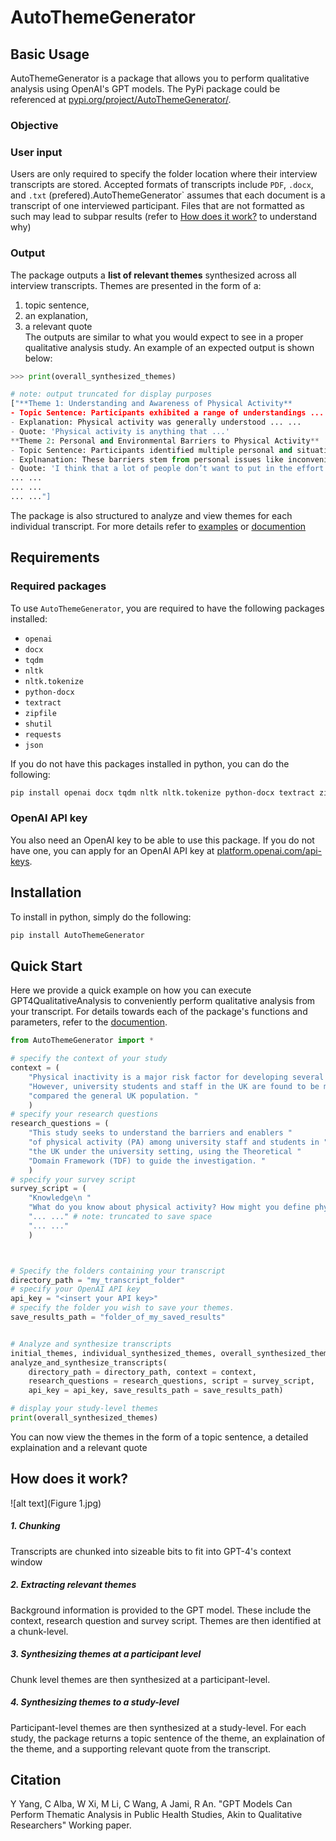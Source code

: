 # AutoThemeGenerator  
## Basic Usage  
AutoThemeGenerator is a package that allows you to perform qualitative analysis using OpenAI's GPT models. The PyPi package could be referenced at [pypi.org/project/AutoThemeGenerator/](https://pypi.org/project/AutoThemeGenerator/). 

### Objective 

### User input  

Users are only required to specify the folder location where their interview transcripts are stored. Accepted formats of transcripts include `PDF`, `.docx`, and `.txt` (prefered).AutoThemeGenerator` assumes that each document is a transcript of one interviewed participant. Files that are not formatted as such may lead to subpar results (refer to [How does it work?](#how-does-it-work) to understand why) 

### Output  

The package outputs a **list of relevant themes** synthesized across all interview transcripts. Themes are presented in the form of a:  
1. topic sentence,  
2. an explanation,  
3. a relevant quote  
The outputs are similar to what you would expect to see in a proper qualitative analysis study. An example of an expected output is shown below:   
```python
>>> print(overall_synthesized_themes)

# note: output truncated for display purposes
["**Theme 1: Understanding and Awareness of Physical Activity**
- Topic Sentence: Participants exhibited a range of understandings ... ... 
- Explanation: Physical activity was generally understood ... ... 
- Quote: 'Physical activity is anything that ...'
**Theme 2: Personal and Environmental Barriers to Physical Activity** 
- Topic Sentence: Participants identified multiple personal and situational obstacles ... ...
- Explnanation: These barriers stem from personal issues like inconvenience ... ...
- Quote: 'I think that a lot of people don’t want to put in the effort'... ... 
... ...
... ...
... ..."]
```

The package is also structured to analyze and view themes for each individual transcript. For more details refer to [examples](examples.md) or [documention](documention.md)

## Requirements
### Required packages
To use `AutoThemeGenerator`, you are required to have the following packages installed:  
- `openai`  
- `docx`    
- `tqdm`    
- `nltk`    
- `nltk.tokenize`    
- `python-docx`  
- `textract`  
- `zipfile`  
- `shutil`  
- `requests`  
- `json`  

If you do not have this packages installed in python, you can do the following:
```bash
pip install openai docx tqdm nltk nltk.tokenize python-docx textract zipfile shutil requests json
```
### OpenAI API key
You also need an OpenAI key to be able to use this package. If you do not have one, you can apply for an OpenAI API key at [platform.openai.com/api-keys](https://platform.openai.com/api-keys). 


## Installation
To install in python, simply do the following: 

```bash
pip install AutoThemeGenerator
```

## Quick Start
Here we provide a quick example on how you can execute GPT4QualitativeAnalysis to conveniently perform qualitative analysis from your transcript. For details towards each of the package's functions and parameters, refer to the [documention](documention.md). 

```python
from AutoThemeGenerator import *

# specify the context of your study
context = (
    "Physical inactivity is a major risk factor for developing several chronic illness. "
    "However, university students and staff in the UK are found to be more physically inactive "
    "compared the general UK population. "
    )
# specify your research questions
research_questions = (
    "This study seeks to understand the barriers and enablers "
    "of physical activity (PA) among university staff and students in "
    "the UK under the university setting, using the Theoretical "
    "Domain Framework (TDF) to guide the investigation. "
    )
# specify your survey script
survey_script = (
    "Knowledge\n "
    "What do you know about physical activity? How might you define physical activity? "
    "... ..." # note: truncated to save space
    "... ..." 
    )



# Specify the folders containing your transcript
directory_path = "my_transcript_folder"
# specify your OpenAI API key
api_key = "<insert your API key>"
# specify the folder you wish to save your themes. 
save_results_path = "folder_of_my_saved_results"


# Analyze and synthesize transcripts
initial_themes, individual_synthesized_themes, overall_synthesized_themes = \
analyze_and_synthesize_transcripts(
    directory_path = directory_path, context = context,
    research_questions = research_questions, script = survey_script,
    api_key = api_key, save_results_path = save_results_path)

# display your study-level themes
print(overall_synthesized_themes)
```

You can now view the themes in the form of a topic sentence, a detailed explaination and a relevant quote



## How does it work?
![alt text](Figure 1.jpg)
##### 1. Chunking 
Transcripts are chunked into sizeable bits to fit into GPT-4's context window
##### 2. Extracting relevant themes 
Background information is provided to the GPT model. These include the context, research question and survey script. Themes are then identified at a chunk-level. 
##### 3. Synthesizing themes at a participant level
Chunk level themes are then synthesized at a participant-level. 
##### 4. Synthesizing themes to a study-level
Participant-level themes are then synthesized at a study-level. For each study, the package returns a topic sentence of the theme, an explaination of the theme, and a supporting relevant quote from the transcript. 

## Citation  
Y Yang, C Alba, W Xi, M Li, C Wang, A Jami, R An. "GPT Models Can Perform Thematic Analysis in Public Health Studies, Akin to Qualitative Researchers" Working paper.



